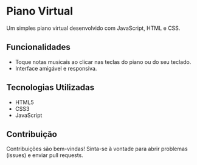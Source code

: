 # Piano Virtual

Um simples piano virtual desenvolvido com JavaScript, HTML e CSS.

## Funcionalidades

- Toque notas musicais ao clicar nas teclas do piano ou do seu teclado.
- Interface amigável e responsiva.

## Tecnologias Utilizadas

- HTML5
- CSS3
- JavaScript

## Contribuição

Contribuições são bem-vindas! Sinta-se à vontade para abrir problemas (issues) e enviar pull requests.
